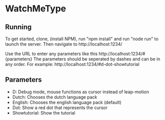 # WatchMeType

## Running

To get started, clone, (install NPM), run "npm install" and run "node run" to launch the server.
Then navigate to http://localhost:1234/

Use the URL to enter any parameters like this http://localhost:1234/#{parameters}
The parameters should be seperated by dashes and can be in any order. For example:
http://localhost:1234/#d-dot-showtutorial

## Parameters

* D: Debug mode, mouse functions as cursor instead of leap-motion
* Dutch: Chooses the dutch language pack
* English: Chooses the english language pack (default)
* Dot: Show a red dot that represents the cursor
* Showtutorial: Show the tutorial